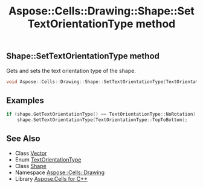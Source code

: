 ﻿---
title: Aspose::Cells::Drawing::Shape::SetTextOrientationType method
linktitle: SetTextOrientationType
second_title: Aspose.Cells for C++ API Reference
description: 'Aspose::Cells::Drawing::Shape::SetTextOrientationType method. Gets and sets the text orientation type of the shape in C++.'
type: docs
weight: 17000
url: /cpp/aspose.cells.drawing/shape/settextorientationtype/
---
## Shape::SetTextOrientationType method


Gets and sets the text orientation type of the shape.

```cpp
void Aspose::Cells::Drawing::Shape::SetTextOrientationType(TextOrientationType value)
```


## Examples


```cpp
if (shape.GetTextOrientationType() == TextOrientationType::NoRotation)
    shape.SetTextOrientationType(TextOrientationType::TopToBottom);
```

## See Also

* Class [Vector](../../../aspose.cells/vector/)
* Enum [TextOrientationType](../../../aspose.cells/textorientationtype/)
* Class [Shape](../)
* Namespace [Aspose::Cells::Drawing](../../)
* Library [Aspose.Cells for C++](../../../)
